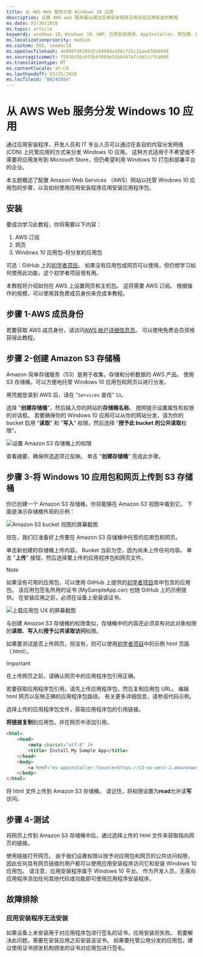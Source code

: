 ```yaml
---
title: 从 AWS Web 服务分发 Windows 10 应用
description: 设置 AWS web 服务器以通过应用安装程序应用验证应用安装的教程
ms.date: 05/30/2018
ms.topic: article
keywords: windows 10、Windows 10、UWP、应用安装程序、AppInstaller、旁加载、相关集、可选包、AWS
ms.localizationpriority: medium
ms.custom: RS5, seodec18
ms.openlocfilehash: 4e999f4939432c6490da380c722c31ae87d669d8
ms.sourcegitcommit: f5936c95c0f5b6f080e51b8d47a7cd62ccf6a600
ms.translationtype: MT
ms.contentlocale: zh-CN
ms.lasthandoff: 03/25/2020
ms.locfileid: "80241954"
---
```

# <a name="distribute-a-windows-10-app-from-an-aws-web-service"></a>从 AWS Web 服务分发 Windows 10 应用

通过应用安装程序，开发人员和 IT 专业人员可以通过在各自的内容分发网络 (CDN) 上托管应用的方式来分发 Windows 10 应用。 这种方式适用于不希望或不需要将应用发布到 Microsoft Store，但仍希望利用 Windows 10 打包和部署平台的企业。

本主题概述了配置 Amazon Web Services （AWS）网站以托管 Windows 10 应用包的步骤，以及如何使用应用安装程序应用安装应用程序包。

## <a name="setup"></a>安装

要成功学习此教程，你将需要以下内容：
 
1. AWS 订阅 
2. 网页
3. Windows 10 应用包-将分发的应用包

可选：GitHub 上的[初学者项目](https://github.com/AppInstaller/MySampleWebApp)。 如果没有应用包或网页可以使用，但仍想学习如何使用此功能，这个初学者项目很有用。

本教程将介绍如何在 AWS 上设置网页和主机包。 这将需要 AWS 订阅。 根据操作的规模，可以使用其免费成员身份来完成本教程。 

## <a name="step-1---aws-membership"></a>步骤 1-AWS 成员身份
若要获取 AWS 成员身份，请访问[AWS 帐户详细信息页](https://aws.amazon.com/free/)。 可以使用免费会员资格获得此教程。

## <a name="step-2---create-an-amazon-s3-bucket"></a>步骤 2-创建 Amazon S3 存储桶

Amazon 简单存储服务（S3）是用于收集、存储和分析数据的 AWS 产品。 使用 S3 存储桶，可以方便地托管 Windows 10 应用包和网页以进行分发。 

用凭据登录到 AWS 后，请在 "`Services` 查找" `S3`。 

选择 "**创建存储桶**"，然后输入你的网站的**存储桶名称**。 按照提示设置属性和权限的对话框。 若要确保你的 Windows 10 应用可以从你的网站分发，请为你的 bucket 启用 "**读取**" 和 "**写入**" 权限，然后选择 "**授予此 bucket 的公共读取**权限"。

![设置 Amazon S3 存储桶上的权限](images/aws-permissions.png) 

查看摘要，确保所选选项已反映。 单击 "**创建存储桶**" 完成此步骤。 

## <a name="step-3---upload-windows-10-app-package-and-web-pages-to-an-s3-bucket"></a>步骤 3-将 Windows 10 应用包和网页上传到 S3 存储桶

你已创建一个 Amazon S3 存储桶，你将能够在 Amazon S3 视图中看到它。 下面是演示存储桶外观的示例：

![Amazon S3 bucket 视图的屏幕截图](images/aws-post-create.png)

现在，我们已准备好上传要在 Amazon S3 存储桶中托管的应用包和网页。 

单击新创建的存储桶上传内容。 Bucket 当前为空，因为尚未上传任何内容。 单击 "**上传**" 按钮，然后选择要上传的应用程序包和网页文件。

> [!NOTE]
> 如果没有可用的应用包，可以使用 GitHub 上提供的[初学者项目](https://github.com/AppInstaller/MySampleWebApp)库中包含的应用包。 该应用包签名所用的证书 (MySampleApp.cer) 也随 GitHub 上的示例提供。 在安装应用之前，必须在设备上安装该证书。

![上载应用包 UX 的屏幕截图](images/aws-upload-package.png)

与创建 Amazon S3 存储桶的权限类似，存储桶中的内容还必须具有对此对象权限的**读取**、**写入**和**授予公共读取访问**权限。

如果要测试是否上传网页，但没有，则可以使用[初学者项目](https://github.com/AppInstaller/MySampleWebApp/blob/master/MySampleWebApp/default.html)中的示例 html 页面（.html）。

> [!IMPORTANT]
> 在上传网页之前，请确认网页中的应用程序包引用正确。 

若要获取应用程序包引用，请先上传应用程序包，然后复制应用包 URL。 编辑 html 网页以反映正确的应用程序包路径。 有关更多详细信息，请参阅代码示例。 

选择上传的应用程序包文件，获取应用程序包的引用链接。 

**将链接复制**到应用包，并在网页中添加引用。 

```html
<html>
    <head>
        <meta charset="utf-8" />
        <title> Install My Sample App</title>
    </head>
    <body>
        <a href="ms-appinstaller:?source=https://s3-us-west-2.amazonaws.com/appinstaller-aws-demo/MySampleApp.msixbundle"> Install My Sample App</a>
    </body>
</html>
```
将 html 文件上传到 Amazon S3 存储桶。 请记住，将权限设置为**read**允许读**写**访问。

## <a name="step-4---test"></a>步骤 4-测试

将网页上传到 Amazon S3 存储桶中后，通过选择上传的 html 文件来获取指向网页的链接。

使用链接打开网页。 由于我们设置权限以授予对应用包和网页的公共访问权限，因此任何具有网页链接的用户都可以使用应用安装程序访问它和安装 Windows 10 应用包。 请注意，应用安装程序属于 Windows 10 平台。 作为开发人员，无需向应用程序添加任何其他代码或功能即可使用应用程序安装程序。 

## <a name="troubleshooting"></a>故障排除

### <a name="app-installer-fails-to-install"></a>应用安装程序无法安装 

如果设备上未安装用于对应用程序包进行签名的证书，应用安装将失败。 若要解决此问题，需要在安装应用之前安装该证书。 如果要托管公用分发的应用包，建议使用证书颁发机构颁发的证书对应用包进行签名。 

